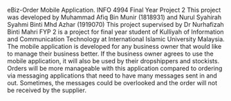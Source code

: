 eBiz-Order Mobile Application. INFO 4994 Final Year Project 2
This project was developed by Muhammad Afiq Bin Munir (1818931) and Nurul Syahirah Syahmi Binti Mhd Azhar (1919070)
This project supervised by Dr Nurhafizah Binti Mahri
FYP 2 is a project for final year student of Kulliyah of Information and Communication Technology at International Islamic University Malaysia.
The mobile application is developed for any business owner that would like to manage their business better. If the business owner agrees to use the mobile application, it will also be used by their dropshippers and stockists. Orders will be more manageable with this application compared to ordering via messaging applications that need to have many messages sent in and out. Sometimes, the messages could be overlooked and the order will not be received by the supplier. 
